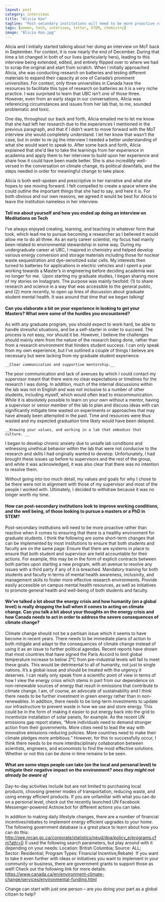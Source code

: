 ```yaml
---
layout: post
category: interviews
title: "Alicia Koo"
tagline: "Post-secondary institutions will need to be more proactive rather than reactive when it comes to ensuring a healthy environment for graduate students."
tags: [women, tech, interview, letter, STEM, chemistry]
image: "Alicia Koo.jpg"
---
```


Alicia and I initially started talking about her doing an interview on MoT back in September. For context, it is now nearly the end of December. During that time a lot changed in both of our lives (particularly hers), leading to this interview being extended, edited, and entirely flipped over to where we had to scrap the original and start from scratch.
When I initially approached Alicia, she was conducting research on batteries and testing different materials to expand their capacity at one of Canada’s prominent universities. For context, only three universities in Canada have the resources to facilitate this type of research on batteries as it is a very niche practice. I was surprised to learn that UBC isn’t one of those three. 
However, even from an early stage in our conversations, Alicia was referencing circumstances and issues from her lab that, to me, sounded problematic and toxic.

One day, throughout our back and forth, Alicia emailed me to let me know that she had left her research due to the experiences I mentioned in the previous paragraph, and that if I didn’t want to move forward with the MoT interview she would completely understand. I let her know that wasn’t the case, but in order to re-jig the interview I needed a better understanding of what she would want to speak to. After some back and forth, Alicia explained that she'd like to take the learnings from her experience in academia and apply them to her interview to build upon her experience and share how it could have been made better. She is also incredibly well-versed in the conversation on climate change, its political downfalls, and the steps needed in order for meaningful change to take place.

Alicia is both well-spoken and prescriptive in her narrative and what she hopes to see moving forward. I felt compelled to create a space where she could outline the important things that she had to say, and here it is. For both obvious and our own reasons, we agreed it would be best for Alicia to leave the institution nameless in her interview.

#### Tell me about yourself and how you ended up doing an interview on Meditations on Tech ####

I’ve always enjoyed creating, learning, and teaching in whatever form that took, which lead me to pursue becoming a researcher as I believed it would allow me to do all three. As an early career scientist, my focus had mainly been related to environmental stewardship in some way. During my undergraduate career at UBC, I majored in chemistry and helped develop various energy conversion and storage materials including those for nuclear waste sequestration and dye-sensitized solar cells. My interests then turned to batteries for applications in electric vehicles and I spent a year working towards a Master’s in engineering before deciding academia was no longer for me.  Upon starting my graduate studies, I began sharing more of my stories on Instagram. The purpose was mainly twofold: (1) to share research and science in a way that was accessible to the general public, and (2) more recently, to open up lines of discussion about graduate student mental health. It was around that time that we began talking!

#### Can you elaborate a bit on your experience in looking to get your Masters? What were some of the hurdles you encountered? ####
As with any graduate program, you should expect to work hard, be able to handle stressful situations, and be a self-starter in order to succeed. The process is not easy, nor should it be. However, I believe the challenges should mainly stem from the nature of the research being done, rather than from a research environment that hinders student success.
I can only speak from my own experience, but I’ve outlined a couple of things I believe are necessary but were lacking from my graduate student experience.

	__Clear communication and supportive mentorship.__
The poor communication and lack of avenues by which I could contact my supervisor meant that there were no clear expectations or timelines for the research I was doing. In addition, much of the internal discussions within the lab was not in English and was not inclusive to a number of other students, including myself, which would often lead to miscommunication. 
While it is absolutely possible to learn on your own without a mentor, having a supervisor or senior member of the lab to plan and discuss ideas with can significantly mitigate time wasted on experiments or approaches that may have already been attempted in the past. Time and resources were thus wasted and my expected graduation time likely would have been delayed.

	__Knowing your values, and working in a lab that embodies that culture.	__
I began to develop chronic anxiety due to unsafe lab conditions and witnessing unethical behavior within the lab that were not conducive to the research and skills I had originally wanted to develop. Unfortunately, I had brought these issues up before to supervisors and the rest of the group, and while it was acknowledged, it was also clear that there was no intention to resolve them.

Without going into too much detail, my values and goals for why I chose to be there were not in alignment with those of my supervisor and most of the people I worked with. Ultimately, I decided to withdraw because it was no longer worth my time.


#### How can post-secondary institutions look to improve working conditions, and the well being, of those looking to pursue a masters or a PhD in STEM? ####

Post-secondary institutions will need to be more proactive rather than reactive when it comes to ensuring that there is a healthy environment for graduate students. I think the following are some short-term changes that can be implemented by most institutions to ensure that both students and faculty are on the same page:
Ensure that there are systems in place to ensure that both student and supervisor are held accountable for their actions. For example, this may be in the form of explicit contracts between both parties upon starting a new program, with an avenue to resolve any issues with a third party if any of it is breached.
Mandatory training for both students and faculty in terms of mental health awareness, inclusivity, and management skills to foster more effective research environments.
Provide easily accessible on campus mental health resources, as well as initiatives to promote general health and well-being of both students and faculty.


#### We’ve talked a lot about the energy crisis and how humanity (on a global level) is really dropping the ball when it comes to acting on climate change. Can you talk a bit about your thoughts on the energy crisis and how Canada needs to act in order to address the severe consequences of climate change? ####

Climate change should not be a partisan issue which it seems to have become in recent years. There needs to be immediate plans of action to both mitigate and adapt to the consequences of climate change instead of using it as an issue to further political agendas. Recent reports have shown that most countries that have signed the Paris Accord to limit global temperature increase to below 2°C from pre-industrial levels will fail to meet these goals. This would be detrimental to all of humanity, not just to single nations. It’s a global issue and should be treated with the urgency it deserves. 
I can really only speak from a scientific point of view in terms of how I view the energy crisis which stems in part from our dependence on non-renewable sources of energy that result in emissions that contribute to climate change. I am, of course, an advocate of sustainability and I think there needs to be further investment in green energy rather than in non-renewables. In addition, there needs to be long-term investments to update our infrastructure to prevent waste in how we use and store energy. This could be in the form of making it easier to put energy back into the grid to incentivize installation of solar panels, for example.
As the recent UN emissions gap report states, “More individuals need to demand stronger action from their governments. More cities need to lead the way with innovative emissions-reducing policies. More countries need to make their climate pledges more ambitious.” However, for this to successfully occur, I think there needs to be more interdisciplinary collaboration between scientists, engineers, and economists to find the most effective solutions. Whether or not this can be done in time remains to be seen.


#### What are some steps people can take (on the local and personal level) to mitigate their negative impact on the environment? *ones they might not already be aware of* ####

Day-to-day activities include but are not limited to purchasing local products, choosing greener modes of transportation, reducing waste, and using energy efficient products. If you are unfamiliar with what you can do on a personal level, check out the recently launched UN Facebook Messenger-powered Actnow.bot for different actions you can take.

In addition to making daily lifestyle changes, there are a number of financial incentives/rebates to implement energy efficient upgrades to your home. The following government database is a great place to learn about how you can do this: http://oee.nrcan.gc.ca/corporate/statistics/neud/dpa/policy_e/programs.cfm?attr=0
(I used the following search parameters, but play around with it depending on your needs:  Location: British Columbia; Source: ALL;  Sector: Residential; Program Types: Financial Incentive,Rebate) 
If you want to take it even further with ideas or initiatives you want to implement in your community or business, there are government grants to support those as well! Check out the following link for more details:
https://www.canada.ca/en/environment-climate-change/services/environmental-funding.html

Change can start with just one person – are you doing your part as a global citizen to help?
